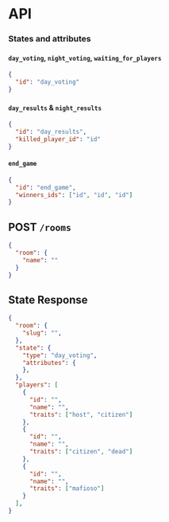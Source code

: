 # API

### States and attributes

#### `day_voting`, `night_voting`, `waiting_for_players`

```json
{
  "id": "day_voting"
}
```

#### `day_results` & `night_results`

```json
{
  "id": "day_results",
  "killed_player_id": "id"
}
```

#### `end_game`

```json
{
  "id": "end_game",
  "winners_ids": ["id", "id", "id"]
}
```

## POST `/rooms`

```json
{
  "room": {
    "name": ""
  }
}
```

## State Response

```json
{
  "room": {
    "slug": "",
  },
  "state": {
    "type": "day_voting",
    "attributes": {
    },
  },
  "players": [
    {
      "id": "",
      "name": "",
      "traits": ["host", "citizen"]
    },
    {
      "id": "",
      "name": "",
      "traits": ["citizen", "dead"]
    },
    {
      "id": "",
      "name": "",
      "traits": ["mafioso"]
    }
  ],
}
```

